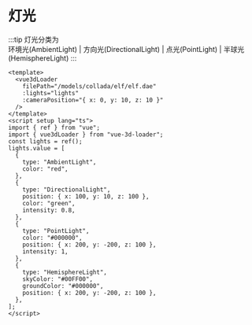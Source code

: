 # 灯光

:::tip
灯光分类为  
环境光(AmbientLight) | 方向光(DirectionalLight) | 点光(PointLight) | 半球光(HemisphereLight)
:::
<LightModel/>

```vue
<template>
  <vue3dLoader
    filePath="/models/collada/elf/elf.dae"
    :lights="lights"
    :cameraPosition="{ x: 0, y: 10, z: 10 }"
  />
</template>
<script setup lang="ts">
import { ref } from "vue";
import { vue3dLoader } from "vue-3d-loader";
const lights = ref();
lights.value = [
  {
    type: "AmbientLight",
    color: "red",
  },
  {
    type: "DirectionalLight",
    position: { x: 100, y: 10, z: 100 },
    color: "green",
    intensity: 0.8,
  },
  {
    type: "PointLight",
    color: "#000000",
    position: { x: 200, y: -200, z: 100 },
    intensity: 1,
  },
  {
    type: "HemisphereLight",
    skyColor: "#00FF00",
    groundColor: "#000000",
    position: { x: 200, y: -200, z: 100 },
  },
];
</script>
```
